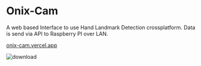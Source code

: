 # Onix-Cam

A web based Interface to use Hand Landmark Detection crossplatform.
Data is send via API to Raspberry PI over LAN.

[onix-cam.vercel.app](https://onix-cam.vercel.app/)

![download](https://github.com/DotNaos/onix-cam/assets/78213692/20d49f98-af9e-47c0-82ea-eeb0acf83bbb)
